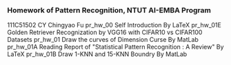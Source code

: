 ### Homework of Pattern Recognition, NTUT AI-EMBA Program
111C51502 CY Chingyao Fu
pr_hw_00  Self Introduction By LaTeX
pr_hw_01E Golden Retriever Recognization by VGG16 with CIFAR10 vs CIFAR100 Datasets
pr_hw_01  Draw the curves of Dimension Curse By MatLab
pr_hw_01A Reading Report of "Statistical Pattern Recognition : A Review" By LaTeX
pr_hw_01B Draw 1-KNN and 15-KNN Boundry By MatLab
